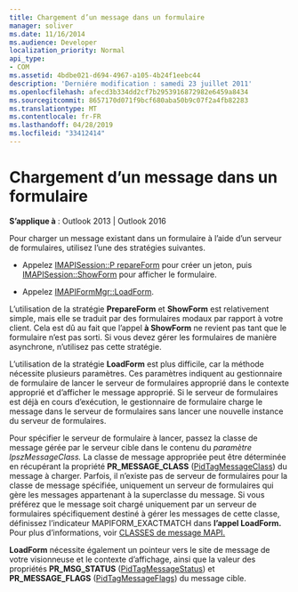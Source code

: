 ```yaml
---
title: Chargement d’un message dans un formulaire
manager: soliver
ms.date: 11/16/2014
ms.audience: Developer
localization_priority: Normal
api_type:
- COM
ms.assetid: 4bdbe021-d694-4967-a105-4b24f1eebc44
description: 'Derniére modification : samedi 23 juillet 2011'
ms.openlocfilehash: afecd3b334dd2cf7b2953916872982e6459a8434
ms.sourcegitcommit: 8657170d071f9bcf680aba50b9c07f2a4fb82283
ms.translationtype: MT
ms.contentlocale: fr-FR
ms.lasthandoff: 04/28/2019
ms.locfileid: "33412414"
---
```

# <a name="loading-a-message-into-a-form"></a>Chargement d’un message dans un formulaire

  
  
**S’applique à** : Outlook 2013 | Outlook 2016 
  
Pour charger un message existant dans un formulaire à l’aide d’un serveur de formulaires, utilisez l’une des stratégies suivantes.
  
- Appelez [IMAPISession::P repareForm](imapisession-prepareform.md) pour créer un jeton, puis [IMAPISession::ShowForm](imapisession-showform.md) pour afficher le formulaire. 
    
- Appelez [IMAPIFormMgr::LoadForm](imapiformmgr-loadform.md). 
    
L’utilisation de la stratégie **PrepareForm** et **ShowForm** est relativement simple, mais elle se traduit par des formulaires modaux par rapport à votre client. Cela est dû au fait que l’appel **à ShowForm** ne revient pas tant que le formulaire n’est pas sorti. Si vous devez gérer les formulaires de manière asynchrone, n’utilisez pas cette stratégie. 
  
L’utilisation de la stratégie **LoadForm** est plus difficile, car la méthode nécessite plusieurs paramètres. Ces paramètres indiquent au gestionnaire de formulaire de lancer le serveur de formulaires approprié dans le contexte approprié et d’afficher le message approprié. Si le serveur de formulaires est déjà en cours d’exécution, le gestionnaire de formulaire charge le message dans le serveur de formulaires sans lancer une nouvelle instance du serveur de formulaires. 
  
Pour spécifier le serveur de formulaire à lancer, passez la classe de message gérée par le serveur cible dans le contenu du _paramètre lpszMessageClass._ La classe de message appropriée peut être déterminée en récupérant la propriété **PR_MESSAGE_CLASS** ([PidTagMessageClass](pidtagmessageclass-canonical-property.md)) du message à charger. Parfois, il n’existe pas de serveur de formulaires pour la classe de message spécifiée, uniquement un serveur de formulaires qui gère les messages appartenant à la superclasse du message. Si vous préférez que le message soit chargé uniquement par un serveur de formulaires spécifiquement destiné à gérer les messages de cette classe, définissez l’indicateur MAPIFORM_EXACTMATCH dans **l’appel LoadForm.** Pour plus d’informations, voir [CLASSES de message MAPI.](mapi-message-classes.md)
  
 **LoadForm** nécessite également un pointeur vers le site de message de votre visionneuse et le contexte d’affichage, ainsi que la valeur des propriétés **PR_MSG_STATUS** ([PidTagMessageStatus](pidtagmessagestatus-canonical-property.md)) et **PR_MESSAGE_FLAGS** ([PidTagMessageFlags](pidtagmessageflags-canonical-property.md)) du message cible.
  

